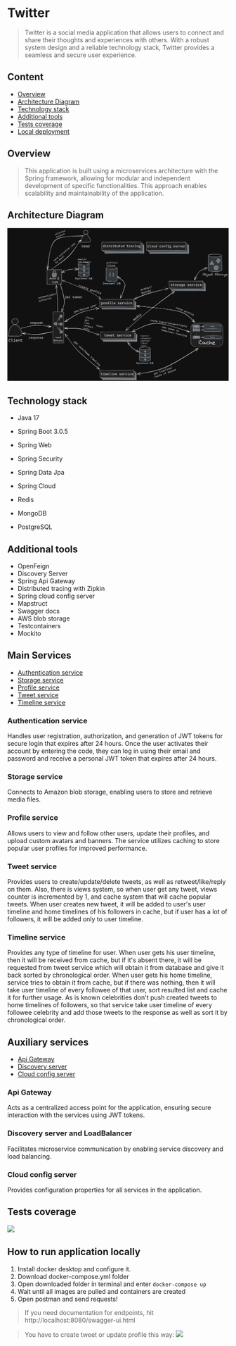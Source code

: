 # Twitter

> Twitter is a social media application that allows users to connect and share their thoughts and experiences with
> others. With a robust system design and a reliable technology stack, Twitter provides a seamless and secure user
> experience.

## Content

* [Overview](#overview)
* [Architecture Diagram](#architecture-diagram)
* [Technology stack](#technology-stack)
* [Additional tools](#additional-tools)
* [Tests coverage](#tests-coverage)
* [Local deployment](#how-to-run-application-locally)

## Overview

> This application is built using a microservices architecture with the Spring framework, allowing for modular and
> independent development of specific functionalities. This approach enables scalability and maintainability of the
> application.

## Architecture Diagram

![](images/system-design.png)

## Technology stack

- Java 17

- Spring Boot 3.0.5
- Spring Web
- Spring Security
- Spring Data Jpa
- Spring Cloud

- Redis
- MongoDB
- PostgreSQL

## Additional tools

- OpenFeign
- Discovery Server
- Spring Api Gateway
- Distributed tracing with Zipkin
- Spring cloud config server
- Mapstruct
- Swagger docs
- AWS blob storage
- Testcontainers
- Mockito

## Main Services

* [Authentication service](#authentication-service)
* [Storage service](#storage-service)
* [Profile service](#profile-service)
* [Tweet service](#tweet-service)
* [Timeline service](#timeline-service)

### Authentication service

Handles user registration, authorization, and generation of JWT tokens for secure login that expires after 24 hours.
Once the user activates their account by entering the code, they can log in using their email and password and receive a
personal JWT token that expires after 24 hours.

### Storage service

Connects to Amazon blob storage, enabling users to store and retrieve media files.

### Profile service

Allows users to view and follow other users, update their profiles, and upload custom avatars and banners. The service
utilizes caching to store popular user profiles for improved performance.

### Tweet service

Provides users to create/update/delete tweets, as well as retweet/like/reply on them. Also, there is views
system, so when user get any tweet, views counter is incremented by 1, and cache system that will cache popular tweets.
When user creates new tweet, it will be added to user's user timeline and home timelines of his followers in cache, but
if user has a lot of followers, it will be added only to user timeline.

### Timeline service

Provides any type of timeline for user. When user gets his user timeline, then it will
be received from cache, but if it's absent there, it will be requested from tweet service which will obtain it from
database and give it back sorted by chronological order. When user gets his home timeline, service tries to obtain it
from cache, but if there was nothing, then it will take user timeline of every followee of that user, sort resulted list
and cache it for further usage. As is known celebrities don't push created tweets to home timelines of followers, so
that service take user timeline of every followee celebrity and add those tweets to the response as well as sort it by
chronological order.

## Auxiliary services

* [Api Gateway](#api-gateway)
* [Discovery server](#discovery-server-and-loadbalancer)
* [Cloud config server](#cloud-config-server)

### Api Gateway

Acts as a centralized access point for the application, ensuring secure interaction with the services using JWT tokens.

### Discovery server and LoadBalancer

Facilitates microservice communication by enabling service discovery and load balancing.

### Cloud config server

Provides configuration properties for all services in the application.

## Tests coverage

![](images/all-services-coverage.png)

## How to run application locally

1. Install docker desktop and configure it.
2. Download docker-compose.yml folder
3. Open downloaded folder in terminal and enter ```docker-compose up```
4. Wait until all images are pulled and containers are created
5. Open postman and send requests!

> If you need documentation for endpoints, hit http://localhost:8080/swagger-ui.html

> You have to create tweet or update profile this way:
![](images/how-to-create-tweet.png)
